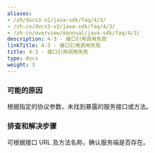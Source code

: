 ```yaml
---
aliases:
- /zh/docs3-v2/java-sdk/faq/4/3/
- /zh-cn/docs3-v2/java-sdk/faq/4/3/
- /zh-cn/overview/mannual/java-sdk/faq/4/3/
description: 4-3 - 接口引用调用失败
linkTitle: 4-3 - 接口引用调用失败
title: 4-3 - 接口引用调用失败
type: docs
weight: 3
---
```







### 可能的原因

根据指定的协议参数，未找到暴露的服务接口或方法。

### 排查和解决步骤

可根据接口 URL 及方法名称，确认服务端是否存在。
